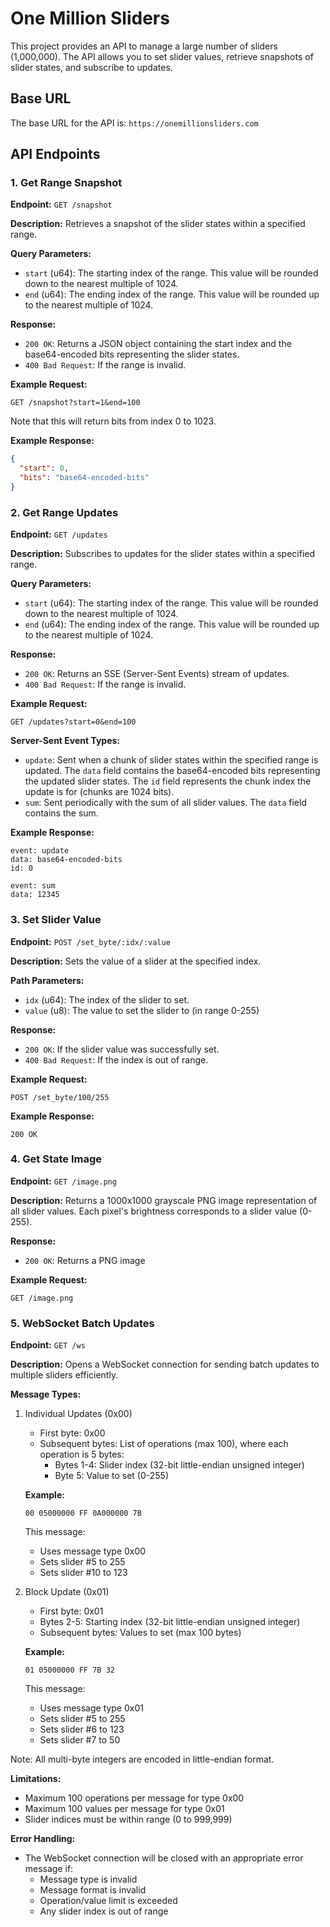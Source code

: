 # One Million Sliders

This project provides an API to manage a large number of sliders (1,000,000). The API allows you to set slider values, retrieve snapshots of slider states, and subscribe to updates.

## Base URL

The base URL for the API is: `https://onemillionsliders.com`

## API Endpoints

### 1. Get Range Snapshot

**Endpoint:** `GET /snapshot`

**Description:** Retrieves a snapshot of the slider states within a specified range.

**Query Parameters:**
- `start` (u64): The starting index of the range. This value will be rounded down to the nearest multiple of 1024.
- `end` (u64): The ending index of the range. This value will be rounded up to the nearest multiple of 1024.

**Response:**
- `200 OK`: Returns a JSON object containing the start index and the base64-encoded bits representing the slider states.
- `400 Bad Request`: If the range is invalid.

**Example Request:**
```http
GET /snapshot?start=1&end=100
```

Note that this will return bits from index 0 to 1023.

**Example Response:**
```json
{
  "start": 0,
  "bits": "base64-encoded-bits"
}
```

### 2. Get Range Updates

**Endpoint:** `GET /updates`

**Description:** Subscribes to updates for the slider states within a specified range.

**Query Parameters:**
- `start` (u64): The starting index of the range. This value will be rounded down to the nearest multiple of 1024.
- `end` (u64): The ending index of the range. This value will be rounded up to the nearest multiple of 1024.

**Response:**
- `200 OK`: Returns an SSE (Server-Sent Events) stream of updates.
- `400 Bad Request`: If the range is invalid.

**Example Request:**
```http
GET /updates?start=0&end=100
```

**Server-Sent Event Types:**
- `update`: Sent when a chunk of slider states within the specified range is updated. The `data` field contains the base64-encoded bits representing the updated slider states. The `id` field represents the chunk index the update is for (chunks are 1024 bits).
- `sum`: Sent periodically with the sum of all slider values. The `data` field contains the sum.

**Example Response:**
```http
event: update
data: base64-encoded-bits
id: 0

event: sum
data: 12345
```

### 3. Set Slider Value

**Endpoint:** `POST /set_byte/:idx/:value`

**Description:** Sets the value of a slider at the specified index.

**Path Parameters:**
- `idx` (u64): The index of the slider to set.
- `value` (u8): The value to set the slider to (in range 0-255)

**Response:**
- `200 OK`: If the slider value was successfully set.
- `400 Bad Request`: If the index is out of range.

**Example Request:**
```http
POST /set_byte/100/255
```

**Example Response:**
```http
200 OK
```

### 4. Get State Image

**Endpoint:** `GET /image.png`

**Description:** Returns a 1000x1000 grayscale PNG image representation of all slider values. Each pixel's brightness corresponds to a slider value (0-255).

**Response:**
- `200 OK`: Returns a PNG image

**Example Request:**
```http
GET /image.png
```

### 5. WebSocket Batch Updates

**Endpoint:** `GET /ws`

**Description:** Opens a WebSocket connection for sending batch updates to multiple sliders efficiently.

**Message Types:**

1. Individual Updates (0x00)
   - First byte: 0x00
   - Subsequent bytes: List of operations (max 100), where each operation is 5 bytes:
     - Bytes 1-4: Slider index (32-bit little-endian unsigned integer)
     - Byte 5: Value to set (0-255)

   **Example:**
   ```hex
   00 05000000 FF 0A000000 7B
   ```
   This message:
   - Uses message type 0x00
   - Sets slider #5 to 255
   - Sets slider #10 to 123

2. Block Update (0x01)
   - First byte: 0x01
   - Bytes 2-5: Starting index (32-bit little-endian unsigned integer)
   - Subsequent bytes: Values to set (max 100 bytes)

   **Example:**
   ```hex
   01 05000000 FF 7B 32
   ```
   This message:
   - Uses message type 0x01
   - Sets slider #5 to 255
   - Sets slider #6 to 123
   - Sets slider #7 to 50

Note: All multi-byte integers are encoded in little-endian format.

**Limitations:**
- Maximum 100 operations per message for type 0x00
- Maximum 100 values per message for type 0x01
- Slider indices must be within range (0 to 999,999)

**Error Handling:**
- The WebSocket connection will be closed with an appropriate error message if:
  - Message type is invalid
  - Message format is invalid
  - Operation/value limit is exceeded
  - Any slider index is out of range
